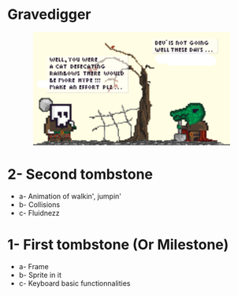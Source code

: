 Gravedigger
===========

<p align="center">
<img width="400px" src="/material/img/scenes/scene-1.png"></img>
</p>

2- Second tombstone
===================
* a- Animation of walkin', jumpin'
* b- Collisions
* c- Fluidnezz

1- First tombstone (Or Milestone)
=================================
* a- Frame 
* b- Sprite in it 
* c- Keyboard basic functionnalities 
